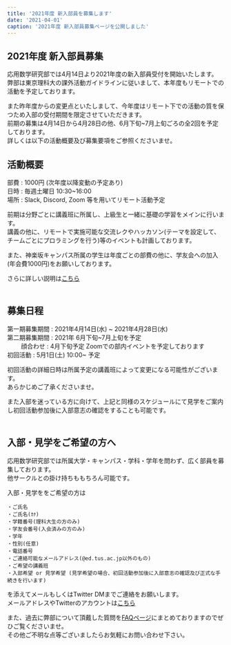 ```yaml
---
title: '2021年度 新入部員を募集します'
date: '2021-04-01'
caption: '2021年度 新入部員募集ページを公開しました'
---
```


## 2021年度 新入部員募集

応用数学研究部では4月14日より2021年度の新入部員受付を開始いたします。  
弊部は東京理科大の課外活動ガイドラインに従いまして、本年度もリモートでの活動を予定しております。  
  
また昨年度からの変更点といたしまして、今年度はリモート下での活動の質を保つため入部の受付期間を限定させていただきます。  
前期の募集は4月14日から4月28日の他、6月下旬~7月上旬ごろの全2回を予定しております。  
詳しくは以下の活動概要及び募集要項をご参照くださいませ。  
   
 


## 活動概要
部費 : 1000円 (次年度以降変動の予定あり)  
日時 : 毎週土曜日 10:30~16:00  
場所 : Slack, Discord, Zoom 等を用いてリモート活動予定  
  

前期は分野ごとに講義班に所属し、上級生と一緒に基礎の学習をメインに行います。  
講義の他に、リモートで実施可能な交流レクやハッカソン(テーマを設定して、チームごとにプロラミングを行う)等のイベントも計画しております。  
  
また、神楽坂キャンパス所属の学生は年度ごとの部費の他に、学友会への加入(年会費1000円)をお願いしております。  


さらに詳しい説明は[こちら](./orientation)  
　　
　　
　　

## 募集日程
第一期募集期間 : 2021年4月14日(水) ~ 2021年4月28日(水)  
第二期募集期間 : 2021年 6月下旬~7月上旬を予定  
　　
顔合わせ : 4月下旬予定  Zoomでの部内イベントを予定しております  
初回活動 : 5月1日(土) 10:00~ 予定  
  
初回活動の詳細日時は所属予定の講義班によって変更になる可能性がございます。  
あらかじめご了承くださいませ。  

また入部を迷っている方に向けて、上記と同様のスケジュールにて見学をご案内し初回活動参加後に入部意志の確認をすることも可能です。  
　　
　　

## 入部・見学をご希望の方へ
応用数学研究部では所属大学・キャンパス・学科・学年を問わず、広く部員を募集しております。  
他サークルとの掛け持ちももちろん可能です。  

入部・見学ををご希望の方は　　

```
・ご氏名  
・ご氏名(ｶﾅ)  
・学籍番号(理科大生の方のみ)  
・学友会番号(入会済みの方のみ)
・学年  
・性別(任意)  
・電話番号  
・ご連絡可能なメールアドレス(@ed.tus.ac.jp以外のもの)  
・ご希望の講義班  
・入部希望 or 見学希望 (見学希望の場合、初回活動参加後に入部意志の確認及び正式な手続きを行います)  

```
   
を添えてメールもしくはTwitter DMまでご連絡をお願いします。  
メールアドレスやTwitterのアカウントは[こちら](/contact)   


また、過去に弊部について頂戴した質問を[FAQページ](/faq)にまとめておりますのでぜひご覧くださいませ。  
その他ご不明な点等ございましたらお気軽にお問い合わせ下さい。  


